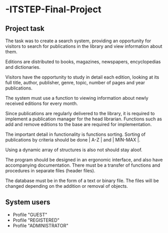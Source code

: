 # -ITSTEP-Final-Project
## Project task
The task was to create a search system,
providing an opportunity for visitors to search for publications in the library and view information about them. 

Editions are distributed to books, magazines, newspapers, encyclopedias and
dictionaries. 

Visitors have the opportunity to study in detail
each edition, looking at its full title, author,
publisher, genre, topic, number of pages and year
publications.

The system must use a function to
viewing information about newly received editions for
every month.

Since publications are regularly delivered to the library, it is required to implement a publication manager for the head librarian. Functions such as add and remove editions
to the base are required for implementation.

The important detail in functionality is functions
sorting. Sorting of publications by criteria should be done
| A-Z | and | MIN-MAX |.

Using a dynamic array of structures is also not
should stay aloof.

The program should be designed in an ergonomic
interface, and also have accompanying documentation.
There must be a transfer of functions and procedures in
separate files (header files).

The database must be in the form of a text or binary file. The files will be changed depending on the addition or removal of objects.

## System users
- Profile "GUEST"
- Profile "REGISTERED"
- Profile "ADMINISTRATOR"

